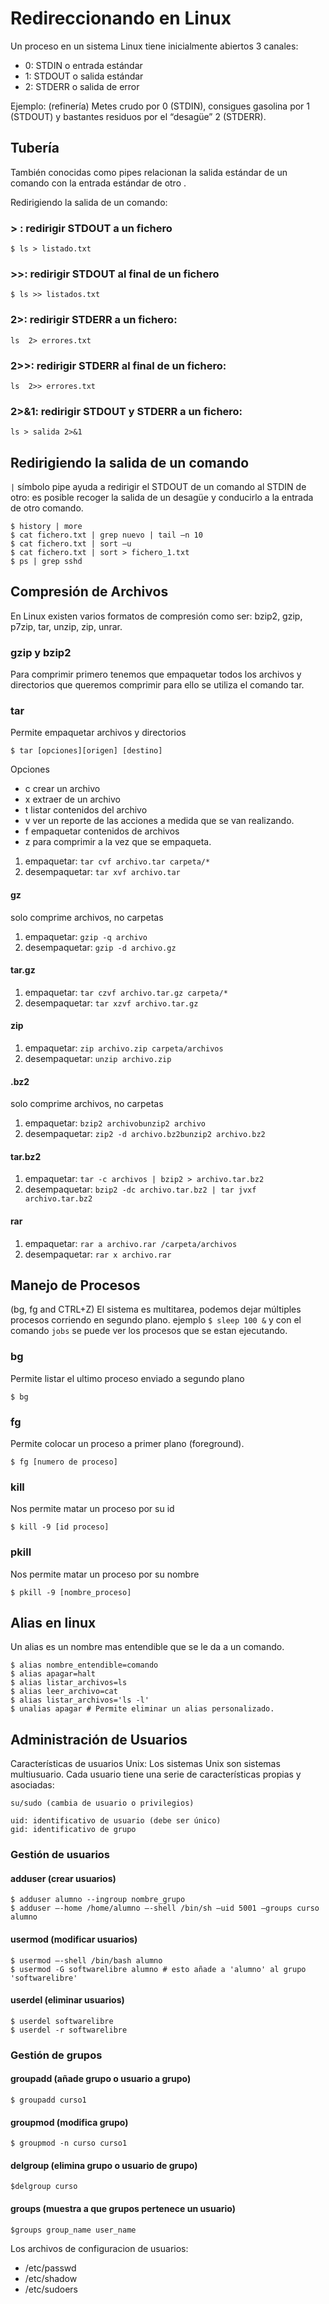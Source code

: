 # Redireccionando en Linux

Un proceso en un sistema Linux tiene inicialmente abiertos 3 canales:

* 0: STDIN o entrada estándar
* 1: STDOUT o salida estándar
* 2: STDERR o salida de error

Ejemplo: (refinería) Metes crudo por 0 (STDIN), consigues gasolina por 1 (STDOUT) y bastantes residuos por el “desagüe” 2 (STDERR).

## Tubería

También conocidas como pipes relacionan la salida estándar de un comando con la entrada estándar de otro .

Redirigiendo la salida de un comando:


### > : redirigir STDOUT a un fichero
```
$ ls > listado.txt
```
### >>: redirigir STDOUT al final de un fichero
```
$ ls >> listados.txt
```
### 2>: redirigir STDERR a un fichero:
```
ls  2> errores.txt
```
### 2>>: redirigir STDERR al final de un fichero:
```
ls  2>> errores.txt
```
### 2>&1: redirigir STDOUT y STDERR a un fichero:
```
ls > salida 2>&1
```

## Redirigiendo la salida de un comando

`|` símbolo pipe ayuda a redirigir  el STDOUT  de un comando al STDIN de otro: es posible recoger la salida de un desagüe y conducirlo a la entrada de otro comando.

```
$ history | more
$ cat fichero.txt | grep nuevo | tail –n 10 
$ cat fichero.txt | sort –u
$ cat fichero.txt | sort > fichero_1.txt 
$ ps | grep sshd
```

## Compresión de Archivos 

En Linux existen varios formatos de compresión como ser: bzip2, gzip, p7zip, tar, unzip, zip, unrar.

### gzip y bzip2

Para comprimir primero tenemos que empaquetar todos los archivos y directorios que queremos comprimir para ello se utiliza el comando tar.

### tar

Permite empaquetar archivos y directorios
```
$ tar [opciones][origen] [destino]
```
Opciones
* c crear un archivo
* x extraer de un archivo
* t listar contenidos del archivo 
* v ver un reporte de las acciones a medida que se van realizando.
* f empaquetar contenidos de archivos
* z para comprimir a la vez que se empaqueta.

1. empaquetar: `tar cvf archivo.tar carpeta/*`
2. desempaquetar: `tar xvf archivo.tar`

#### gz

solo comprime archivos, no carpetas

1. empaquetar: `gzip -q archivo`
2. desempaquetar: `gzip -d archivo.gz`

#### tar.gz

1. empaquetar: `tar czvf archivo.tar.gz carpeta/*`
2. desempaquetar: `tar xzvf archivo.tar.gz`

#### zip

1. empaquetar: `zip archivo.zip carpeta/archivos`
2. desempaquetar: `unzip archivo.zip`

#### .bz2 
solo comprime archivos, no carpetas

1. empaquetar: `bzip2 archivobunzip2 archivo`
2. desempaquetar: `zip2 -d archivo.bz2bunzip2 archivo.bz2`

#### tar.bz2

1. empaquetar: `tar -c archivos | bzip2 > archivo.tar.bz2`
2. desempaquetar: `bzip2 -dc archivo.tar.bz2 | tar jvxf archivo.tar.bz2`

#### rar
1. empaquetar: `rar a archivo.rar /carpeta/archivos`
2. desempaquetar: `rar x archivo.rar`


## Manejo de Procesos

(bg, fg and CTRL+Z) El sistema es multitarea, podemos dejar múltiples procesos corriendo en segundo plano. 
ejemplo `$ sleep 100 &` y con el comando `jobs` se puede ver los procesos que se estan ejecutando.

### bg

Permite listar el ultimo proceso enviado a segundo plano

```
$ bg
```

### fg

Permite colocar un proceso a primer plano  (foreground).

```
$ fg [numero de proceso]
```

### kill

Nos permite matar un proceso por su id 

```
$ kill -9 [id proceso]
```

### pkill

Nos permite matar un proceso por su nombre 
```
$ pkill -9 [nombre_proceso]
```


## Alias en linux

Un alias es un nombre mas entendible que se le da a un comando.

```
$ alias nombre_entendible=comando
$ alias apagar=halt
$ alias listar_archivos=ls 
$ alias leer_archivo=cat
$ alias listar_archivos='ls -l'
$ unalias apagar # Permite eliminar un alias personalizado.
```

## Administración de Usuarios

Características de usuarios Unix: Los sistemas Unix son sistemas multiusuario. Cada usuario tiene una serie de características propias y asociadas:

`su/sudo (cambia de usuario o privilegios)`

```
uid: identificativo de usuario (debe ser único)
gid: identificativo de grupo
```

### Gestión de usuarios

#### adduser (crear usuarios)
```
$ adduser alumno --ingroup nombre_grupo
$ adduser –-home /home/alumno –-shell /bin/sh –uid 5001 –groups curso alumno
```
#### usermod (modificar usuarios)
```
$ usermod –-shell /bin/bash alumno
$ usermod -G softwarelibre alumno # esto añade a 'alumno' al grupo 'softwarelibre'
```
#### userdel (eliminar usuarios)
```
$ userdel softwarelibre
$ userdel -r softwarelibre
```
### Gestión de grupos

#### groupadd (añade grupo o usuario a grupo)
```     
$ groupadd curso1
```
#### groupmod (modifica grupo)

```
$ groupmod -n curso curso1
```

#### delgroup (elimina grupo o usuario de grupo)

```
$delgroup curso
```
#### groups (muestra a que grupos pertenece un usuario)
```
$groups group_name user_name
```

Los archivos de configuracion de usuarios:

* /etc/passwd
* /etc/shadow
* /etc/sudoers
